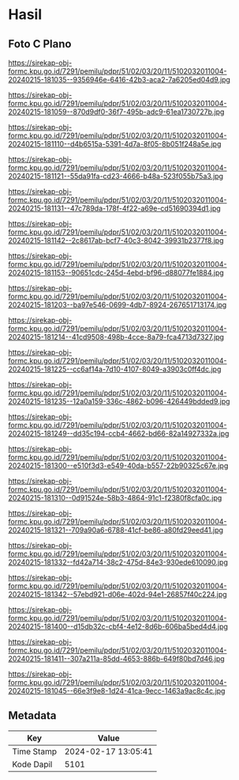 # Hasil

## Foto C Plano

https://sirekap-obj-formc.kpu.go.id/7291/pemilu/pdpr/51/02/03/20/11/5102032011004-20240215-181035--9356946e-6416-42b3-aca2-7a6205ed04d9.jpg

https://sirekap-obj-formc.kpu.go.id/7291/pemilu/pdpr/51/02/03/20/11/5102032011004-20240215-181059--870d9df0-36f7-495b-adc9-61ea1730727b.jpg

https://sirekap-obj-formc.kpu.go.id/7291/pemilu/pdpr/51/02/03/20/11/5102032011004-20240215-181110--d4b6515a-5391-4d7a-8f05-8b051f248a5e.jpg

https://sirekap-obj-formc.kpu.go.id/7291/pemilu/pdpr/51/02/03/20/11/5102032011004-20240215-181121--55da91fa-cd23-4666-b48a-523f055b75a3.jpg

https://sirekap-obj-formc.kpu.go.id/7291/pemilu/pdpr/51/02/03/20/11/5102032011004-20240215-181131--47c789da-178f-4f22-a69e-cd51690394d1.jpg

https://sirekap-obj-formc.kpu.go.id/7291/pemilu/pdpr/51/02/03/20/11/5102032011004-20240215-181142--2c8617ab-bcf7-40c3-8042-39931b2377f8.jpg

https://sirekap-obj-formc.kpu.go.id/7291/pemilu/pdpr/51/02/03/20/11/5102032011004-20240215-181153--90651cdc-245d-4ebd-bf96-d88077fe1884.jpg

https://sirekap-obj-formc.kpu.go.id/7291/pemilu/pdpr/51/02/03/20/11/5102032011004-20240215-181203--ba97e546-0699-4db7-8924-267651713174.jpg

https://sirekap-obj-formc.kpu.go.id/7291/pemilu/pdpr/51/02/03/20/11/5102032011004-20240215-181214--41cd9508-498b-4cce-8a79-fca4713d7327.jpg

https://sirekap-obj-formc.kpu.go.id/7291/pemilu/pdpr/51/02/03/20/11/5102032011004-20240215-181225--cc6af14a-7d10-4107-8049-a3903c0ff4dc.jpg

https://sirekap-obj-formc.kpu.go.id/7291/pemilu/pdpr/51/02/03/20/11/5102032011004-20240215-181235--12a0a159-336c-4862-b096-426449bdded9.jpg

https://sirekap-obj-formc.kpu.go.id/7291/pemilu/pdpr/51/02/03/20/11/5102032011004-20240215-181249--dd35c194-ccb4-4662-bd66-82a14927332a.jpg

https://sirekap-obj-formc.kpu.go.id/7291/pemilu/pdpr/51/02/03/20/11/5102032011004-20240215-181300--e510f3d3-e549-40da-b557-22b90325c67e.jpg

https://sirekap-obj-formc.kpu.go.id/7291/pemilu/pdpr/51/02/03/20/11/5102032011004-20240215-181310--0d91524e-58b3-4864-91c1-f2380f8cfa0c.jpg

https://sirekap-obj-formc.kpu.go.id/7291/pemilu/pdpr/51/02/03/20/11/5102032011004-20240215-181321--709a90a6-6788-41cf-be86-a80fd29eed41.jpg

https://sirekap-obj-formc.kpu.go.id/7291/pemilu/pdpr/51/02/03/20/11/5102032011004-20240215-181332--fd42a714-38c2-475d-84e3-930ede610090.jpg

https://sirekap-obj-formc.kpu.go.id/7291/pemilu/pdpr/51/02/03/20/11/5102032011004-20240215-181342--57ebd921-d06e-402d-94e1-26857f40c224.jpg

https://sirekap-obj-formc.kpu.go.id/7291/pemilu/pdpr/51/02/03/20/11/5102032011004-20240215-181400--d15db32c-cbf4-4e12-8d6b-606ba5bed4d4.jpg

https://sirekap-obj-formc.kpu.go.id/7291/pemilu/pdpr/51/02/03/20/11/5102032011004-20240215-181411--307a211a-85dd-4653-886b-649f80bd7d46.jpg

https://sirekap-obj-formc.kpu.go.id/7291/pemilu/pdpr/51/02/03/20/11/5102032011004-20240215-181045--66e3f9e8-1d24-41ca-9ecc-1463a9ac8c4c.jpg


## Metadata

| Key        | Value               |
| ---------- | ------------------- |
| Time Stamp | 2024-02-17 13:05:41 |
| Kode Dapil | 5101                |



